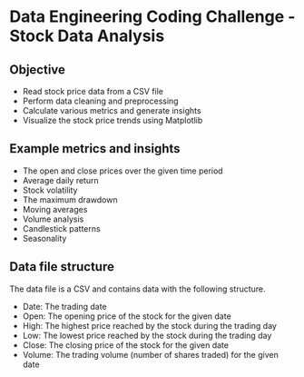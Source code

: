 # Data Engineering Coding Challenge - Stock Data Analysis

## Objective

* Read stock price data from a CSV file
* Perform data cleaning and preprocessing
* Calculate various metrics and generate insights
* Visualize the stock price trends using Matplotlib

## Example metrics and insights

* The open and close prices over the given time period
* Average daily return
* Stock volatility
* The maximum drawdown
* Moving averages
* Volume analysis
* Candlestick patterns
* Seasonality

## Data file structure

The data file is a CSV and contains data with the following structure.

* Date: The trading date
* Open: The opening price of the stock for the given date
* High: The highest price reached by the stock during the trading day
* Low: The lowest price reached by the stock during the trading day
* Close: The closing price of the stock for the given date
* Volume: The trading volume (number of shares traded) for the given date
